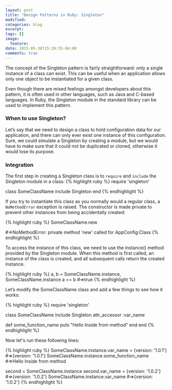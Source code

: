 ```yaml
---
layout: post
title: "Design Patterns in Ruby: Singleton"
modified:
categories: blog
excerpt:
tags: []
image:
  feature:
date: 2015-05-30T15:39:55-04:00
comments: true
---
```

The concept of the Singleton pattern is fairly straightforward: only a single instance of a class can exist.
This can be useful when an application allows only one object to be instantiated for a given class.

Even though there are mixed feelings amongst developers about this pattern, it is often used in other languages, such as Java and C-based languages.
In Ruby, the Singleton module in the standard library can be used to implement this pattern.

### When to use Singleton?
Let’s say that we need to design a class to hold configuration data for our application, and there can only ever exist one instance of this configuration.
Sure, we could simulate a Singleton by creating a module, but we would have to make sure that it could not be duplicated or cloned, otherwise it would lose its purpose.

### Integration
The first step in creating a Singleton class is to ```require``` and ```include``` the Singleton module in a class:
{% highlight ruby %}
require 'singleton'
 
class SomeClassName
  include Singleton
end
{% endhighlight %}

If you try to instantiate this class as you normally would a regular class, a ```NoMethodError``` exception is raised.
The constructor is made private to prevent other instances from being accidentally created:

{% highlight ruby %}
SomeClassName.new

#=>NoMethodError: private method 'new' called for AppConfig:Class
{% endhighlight %}

To access the instance of this class, we need to use the instance() method provided by the Singleton module.
When this method is first called, an instance of the class is created, and all subsequent calls return the created instance.

{% highlight ruby %}
a, b = SomeClassName.instance, SomeClassName.instance
a == b
#=>true
{% endhighlight %}

Let’s modify the SomeClassName class and add a few things to see how it works:

{% highlight ruby %}
require 'singleton'
 
class SomeClassName
  include Singleton
  attr_accessor :var_name
   
  def some_function_name
   puts "Hello Inside from method"
  end
end
{% endhighlight %}

Now let's run these following lines:

{% highlight ruby %}
SomeClassName.instance.var_name = {version: '1.0.1'}
#=>{version: '1.0.1'}
SomeClassName.instance.some_function_name
#=>Hello Inside from method
 
second = SomeClassName.instance
second.var_name = {version: '1.0.2'}
#=>{version: '1.0.2'}
SomeClassName.instance.var_name
#=>{version: '1.0.2'}
{% endhighlight %}
